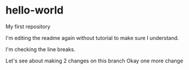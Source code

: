 # hello-world
My first repository

I'm editing the readme again without tutorial to make sure I understand.

I'm checking the line breaks.

Let's see about making 2 changes on this branch
Okay one more change
